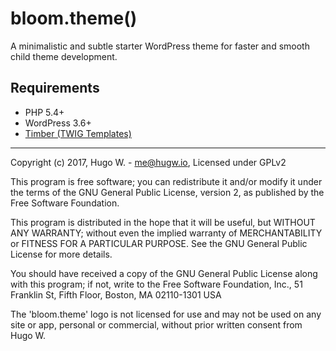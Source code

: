 # bloom.theme()

A minimalistic and subtle starter WordPress theme for faster and smooth child theme development.

## Requirements

- PHP 5.4+
- WordPress 3.6+
- [Timber (TWIG Templates)](https://github.com/timber/timber)

***

Copyright (c) 2017, Hugo W. - me@hugw.io, Licensed under GPLv2

This program is free software; you can redistribute it and/or modify
it under the terms of the GNU General Public License, version 2, as
published by the Free Software Foundation.

This program is distributed in the hope that it will be useful,
but WITHOUT ANY WARRANTY; without even the implied warranty of
MERCHANTABILITY or FITNESS FOR A PARTICULAR PURPOSE.  See the
GNU General Public License for more details.

You should have received a copy of the GNU General Public License
along with this program; if not, write to the Free Software
Foundation, Inc., 51 Franklin St, Fifth Floor, Boston, MA 02110-1301 USA

The 'bloom.theme' logo is not licensed for use and may not be used on any
site or app, personal or commercial, without prior written consent from Hugo W.
